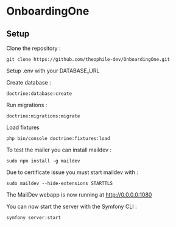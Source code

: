 # OnboardingOne

## Setup

Clone the repository :
```
git clone https://github.com/theophile-dev/OnboardingOne.git
```

Setup .env with your DATABASE_URL 

Create database :
```
doctrine:database:create
```

Run migrations :
```
doctrine:migrations:migrate
```

Load fixtures
```
php bin/console doctrine:fixtures:load
```

To test the mailer you can install maildev :
```
sudo npm install -g maildev
```

Due to certificate issue you must start maildev with :
```
sudo maildev --hide-extensions STARTTLS
```
The MailDev webapp is now running at http://0.0.0.0:1080

You can now start the server with the Symfony CLI :
```
symfony server:start
```

